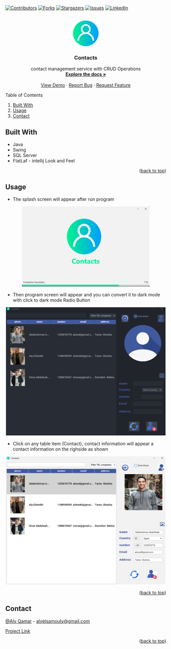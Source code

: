 <a name="readme-top"></a>


<!-- PROJECT SHIELDS -->
<!--
*** I'm using markdown "reference style" links for readability.
*** Reference links are enclosed in brackets [ ] instead of parentheses ( ).
*** See the bottom of this document for the declaration of the reference variables
*** for contributors-url, forks-url, etc. This is an optional, concise syntax you may use.
*** https://www.markdownguide.org/basic-syntax/#reference-style-links
-->
[![Contributors][contributors-shield]][contributors-url]
[![Forks][forks-shield]][forks-url]
[![Stargazers][stars-shield]][stars-url]
[![Issues][issues-shield]][issues-url]
[![LinkedIn][linkedin-shield]][linkedin-url]



<!-- PROJECT LOGO -->
<br />
<div align="center">
  <a href="https://github.com/alyQamar/Contacts">
    <img src="img/Contacts.png" alt="Logo" width="80" height="80">
  </a>
  
  <h3 align="center">Contacts</h3>
  <p align="center">
    contact management service with CRUD Operations
    <br />
    <a href="https://github.com/alyQamar/Contacts"><strong>Explore the docs »</strong></a>
    <br />
    <br />
    <a href="https://github.com/alyQamar/Contacts">View Demo</a>
    ·
    <a href="https://github.com/alyQamar/Contacts/issues">Report Bug</a>
    ·
    <a href="https://github.com/alyQamar/Contacts/issues">Request Feature</a>
  </p>
</div>



<!-- TABLE OF CONTENTS -->

  <summary>Table of Contents</summary>
  <ol>
<!--     <li><a href="#about-the-project">About The Project</a> </li> -->
    <li><a href="#built-with">Built With</a></li>
    <li><a href="#usage">Usage</a></li>
<!--  <li><a href="#features">Features</a></li>
    <li><a href="#exceptions">Exceptions</a></li> -->
    <li><a href="#contact">Contact</a></li>
  </ol>




<!-- ABOUT THE PROJECT -->
<!-- ## About The Project

[![Product Name Screen Shot][product-screenshot]](https://example.com)

A tool known as customer relationship management (CRM) is used to handle all interactions and relationships between your business and its clients. The objective is straightforward: strengthen business ties to expand your company. CRM systems assist businesses in maintaining contact with clients, streamlining procedures, and boosting profitability.

business domain is a Courses Company called "Coursco"

Use the `CRM_README.md` to get started.

<p align="right">(<a href="#readme-top">back to top</a>)</p>

 -->
<!-- Built With -->
## Built With
* Java
* Swing
* SQL Server
* FlatLaf - intellij Look and Feel
<p align="right">(<a href="#readme-top">back to top</a>)</p>



<!-- USAGE EXAMPLES -->
## Usage
* The splash screen will appear after run program
<div align="Center">
<a href="https://github.com/alyQamar/Contacts">
    <img src="img/Screenshots/SplachScreen-ScreenShot.png" alt="SplachScreen" width="400" height="250">
  </a>  
</div>
  
* Then program screen will appear and you can convert it to dark mode with click to dark mode Radio Button

<div align="Center">
<a href="https://github.com/alyQamar/Contacts">
    <img src="img/Screenshots/MainWithDarkMode-Screenshot.png" alt="Darkmode" width="500" height="400">
  </a>

</div>

  
* Click on any table item (Contact), contact information will appear a contact information on the righside as shown

<div align="Center">
<a href="https://github.com/alyQamar/Contacts">
    <img src="img/Screenshots/DisplayInformation-Screenshot.png" alt="Logo" width="500" height="400">
  </a>

</div>
<p align="right">(<a href="#readme-top">back to top</a>)</p>

<!-- Features -->
<!-- ##  Features
* Add customer data

* update customer data

* delete customer data

* clear all Customers data

* Search for Customer by using Code or name

<div align="Center">
<a href="https://github.com/alyQamar/CRM">
    <img src="screenshots/search_by_code.png" alt="print" width="500" height="400">
  </a>

  <a href="https://github.com/alyQamar/CRM">
    <img src="screenshots/search_by_name.png" alt="print" width="500" height="400">
  </a>

</div>

* print all costomer data

<div align="Center">
<a href="https://github.com/alyQamar/CRM">
    <img src="screenshots/print_settings.png" alt="print" width="500" height="400">
  </a>

  <a href="https://github.com/alyQamar/CRM">
    <img src="screenshots/print_pdf.png" alt="print" width="400" height="400">
  </a>

</div>


<p align="right">(<a href="#readme-top">back to top</a>)</p>
 -->


<!-- Exception -->
<!-- ##  Exceptions
these some exceptions
<div align="Center">
<a href="https://github.com/alyQamar/CRM">
    <img src="screenshots/insert_code_exception.png" alt="print" width="400" height="400">
  </a>

  <a href="https://github.com/alyQamar/CRM">
    <img src="screenshots/insert_name_exception.png" alt="print" width="400" height="400">
  </a>
</div>

<div align="Center">
<a href="https://github.com/alyQamar/CRM">
    <img src="screenshots/update_code_exception.png" alt="print" width="400" height="400">
  </a>

  <a href="https://github.com/alyQamar/CRM">
    <img src="screenshots/empty_exception.png" alt="print" width="400" height="400">
  </a>
</div>



<div align="Center">
<a href="https://github.com/alyQamar/CRM">
    <img src="screenshots/delete_not_Found_exception.png" alt="print" width="400" height="400">
  </a>

  <a href="https://github.com/alyQamar/CRM">
    <img src="screenshots/delete_empty_exception.png" alt="print" width="400" height="400">
  </a>
</div>

<div align="Center">
<a href="https://github.com/alyQamar/CRM">
    <img src="screenshots/delete_acception.png" alt="print" width="400" height="400">
  </a>

  <a href="https://github.com/alyQamar/CRM">
    <img src="screenshots/clear_all_acception.png" alt="print" width="400" height="400">
  </a>
</div>


<div align="Center">
<a href="https://github.com/alyQamar/CRM">
    <img src="screenshots/code_exception.png" alt="print" width="400" height="400">
  </a>
</div> -->


<!-- CONTACT -->
## Contact

[@Aly Qamar](https://www.linkedin.com/in/alyqamar/) - alyelsamouly@gmail.com

[Project Link](https://github.com/alyQamar/Contacts)

<p align="right">(<a href="#readme-top">back to top</a>)</p>



<!-- MARKDOWN LINKS & IMAGES -->
<!-- https://www.markdownguide.org/basic-syntax/#reference-style-links -->
[contributors-shield]: https://img.shields.io/github/contributors/alyQamar/Contacts.svg?style=for-the-badge
[contributors-url]: https://github.com/alyQamar//Contacts/graphs/contributors
[forks-shield]: https://img.shields.io/github/forks/alyQamar/Contacts.svg?style=for-the-badge
[forks-url]: https://github.com/alyQamar//Contacts/network/members
[stars-shield]: https://img.shields.io/github/stars/alyQamar/Contacts.svg?style=for-the-badge
[stars-url]: https://github.com/alyQamar//Contacts/stargazers
[issues-shield]: https://img.shields.io/github/issues/alyQamar/Contacts.svg?style=for-the-badge
[issues-url]: https://github.com/alyQamar/Contacts/issues
[linkedin-shield]: https://img.shields.io/badge/-LinkedIn-black.svg?style=for-the-badge&logo=linkedin&colorB=555
[linkedin-url]: https://www.linkedin.com/in/alyqamar/
[product-screenshot]: screenshots/default_mode.png
